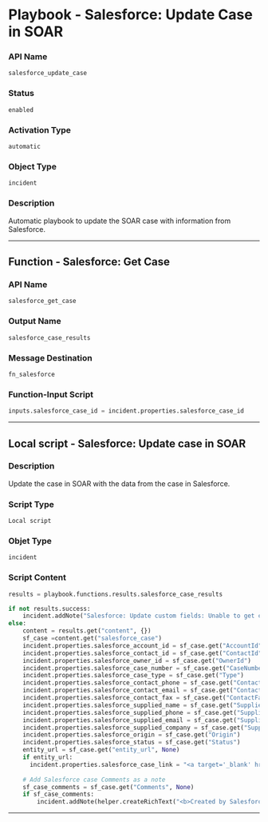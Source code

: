 <!--
    DO NOT MANUALLY EDIT THIS FILE
    THIS FILE IS AUTOMATICALLY GENERATED WITH resilient-sdk codegen
    Generated with resilient-sdk v49.1.51
-->

# Playbook - Salesforce: Update Case in SOAR

### API Name
`salesforce_update_case`

### Status
`enabled`

### Activation Type
`automatic`

### Object Type
`incident`

### Description
Automatic playbook to update the SOAR case with information from Salesforce.


---
## Function - Salesforce: Get Case

### API Name
`salesforce_get_case`

### Output Name
`salesforce_case_results`

### Message Destination
`fn_salesforce`

### Function-Input Script
```python
inputs.salesforce_case_id = incident.properties.salesforce_case_id
```

---

## Local script - Salesforce: Update case in SOAR

### Description
Update the case in SOAR with the data from the case in Salesforce.

### Script Type
`Local script`

### Objet Type
`incident`

### Script Content
```python
results = playbook.functions.results.salesforce_case_results

if not results.success:
    incident.addNote("Salesforce: Update custom fields: Unable to get case data to update custom fields.")
else:
    content = results.get("content", {})
    sf_case =content.get("salesforce_case")
    incident.properties.salesforce_account_id = sf_case.get("AccountId")
    incident.properties.salesforce_contact_id = sf_case.get("ContactId")
    incident.properties.salesforce_owner_id = sf_case.get("OwnerId")
    incident.properties.salesforce_case_number = sf_case.get("CaseNumber")
    incident.properties.salesforce_case_type = sf_case.get("Type")
    incident.properties.salesforce_contact_phone = sf_case.get("ContactPhone")
    incident.properties.salesforce_contact_email = sf_case.get("ContactEmail")    
    incident.properties.salesforce_contact_fax = sf_case.get("ContactFax")
    incident.properties.salesforce_supplied_name = sf_case.get("SuppliedName")
    incident.properties.salesforce_supplied_phone = sf_case.get("SuppliedPhone")
    incident.properties.salesforce_supplied_email = sf_case.get("SuppliedEmail")    
    incident.properties.salesforce_supplied_company = sf_case.get("SuppliedCompany")
    incident.properties.salesforce_origin = sf_case.get("Origin")
    incident.properties.salesforce_status = sf_case.get("Status")
    entity_url = sf_case.get("entity_url", None)
    if entity_url:
      incident.properties.salesforce_case_link = "<a target='_blank' href='{0}'>Link</a>".format(entity_url)
      
    # Add Salesforce case Comments as a note
    sf_case_comments = sf_case.get("Comments", None)
    if sf_case_comments:
        incident.addNote(helper.createRichText("<b>Created by Salesforce:</b><br> {}".format(sf_case_comments)))
```

---
